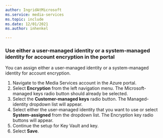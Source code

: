 ```yaml
---
author: IngridAtMicrosoft
ms.service: media-services
ms.topic: include
ms.date: 12/01/2021
ms.author: inhenkel

---
```


<!-- Use the portal to add use either a user managed identity or system managed identity for account encryption -->

### Use either a user-managed identity or a system-managed identity for account encryption in the portal

You can assign either a user-managed identity or a system-managed identity for account encryption.

1. Navigate to the Media Services account in the Azure portal.
1. Select **Encryption** from the left navigation menu. The Microsoft-managed keys radio button should already be selected.
1. Select the **Customer-managed keys** radio button.  The Managed-identity dropdown list will appear.
1. Select either the user-managed identity that you want to use or select **System-assigned** from the dropdown list. The Encryption key radio buttons will appear.
1. Continue the setup for Key Vault and key.
1. Select **Save**.
